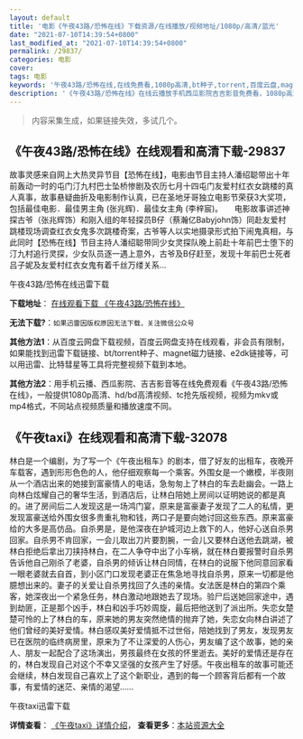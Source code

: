 ```yaml
---
layout: default
title: '电影《午夜43路/恐怖在线》下载资源/在线播放/视频地址/1080p/高清/蓝光'
date: "2021-07-10T14:39:54+0800"
last_modified_at: "2021-07-10T14:39:54+0800"
permalink: /29837/
categories: 电影
cover:
tags: 电影
keywords: '午夜43路/恐怖在线,在线免费看,1080p高清,bt种子,torrent,百度云盘,magnet,磁力链,迅雷下载资源'
description: '《午夜43路/恐怖在线》在线云播放手机西瓜影院吉吉影音免费看，1080p高清bd/hd未删减完整版和tc抢先枪版，mkv/mp4格式，附带bt/torrent种子、magnet/磁力链、百度云盘、网盘资源迅雷下载链接'
---
```


>内容采集生成，如果链接失效，多试几个。


## 《午夜43路/恐怖在线》在线观看和高清下载-29837

故事灵感来自网上大热灵异节目【恐怖在线】，电影由节目主持人潘绍聪带出十年前轰动一时的屯门汀九村巴士坠桥惨剧及农历七月十四屯门友爱村红衣女跳楼的真人真事，故事悬疑曲折及电影制作认真，已在圣地牙哥独立电影节荣获3大奖项，包括最佳电影．最佳男主角 (张兆辉)．最佳女主角 (李梓宸)。　　电影故事讲述神探古爷（张兆辉饰）和刚入组的年轻探员B仔（蔡瀚亿Babyjohn饰）同赴友爱村跳楼现场调查红衣女鬼多次跳楼奇案，古爷等人以实地摄录形式拍下闹鬼真相，与此同时【恐怖在线】节目主持人潘绍聪带同少女灵探队晚上前赴十年前巴士堕下的汀九村追行灵探，少女队员逐一遇上意外，古爷及B仔赶至，发现十年前巴士死者吕子妮及友爱村红衣女鬼有着千丝万缕关系…


午夜43路/恐怖在线迅雷下载

**下载地址**： [在线观看下载 《午夜43路/恐怖在线》](https://www.993dy.com//vod-detail-id-18849.html) 


**无法下载?**：`如果迅雷因版权原因无法下载，关注微信公众号 `

**其他方法1**：从百度云网盘下载视频，百度云网盘支持在线观看，非会员有限制，如果能找到迅雷下载链接、bt/torrent种子、magnet磁力链接、e2dk链接等，可以用迅雷、比特彗星等工具将完整视频下载到本地。

**其他方法2**：用手机云播、西瓜影院、吉吉影音等在线免费观看《午夜43路/恐怖在线》，一般提供1080p高清、hd/bd高清视频、tc抢先版视频，视频为mkv或mp4格式，不同站点视频质量和播放速度不同。


## 《午夜taxi》在线观看和高清下载-32078

林白是一个编剧，为了写一个《午夜出租车》的剧本，借了好友的出租车，夜晚开车载客，遇到形形色色的人，他仔细观察每一个乘客。外围女是一个嫩模，半夜刚从一个酒店出来的她接到富豪情人的电话，急匆匆上了林白的车去赴幽会。一路上向林白炫耀自己的奢华生活，到酒店后，让林白陪她上房间以证明她说的都是真的。进了房间后二人发现这是一场鸿门宴，原来是富豪妻子发现了二人的私情，更发现富豪送给外围女很多贵重礼物和钱，两口子是要向她讨回这些东西。原来富豪给的大多是高仿品。自杀男是，是他深夜在护城河边上救下的人，他好心送自杀男回家。自杀男不肯回家，一会儿取出刀片要割腕，一会儿又要林白送他去跳湖，被林白拒绝后拿出刀挟持林白，在二人争夺中出了小车祸，就在林白要报警时自杀男告诉他自己刚杀了老婆，自杀男的倾诉让林白同情，在林白的说服下他同意回家看一眼老婆就去自首，到小区门口发现老婆正在焦急地寻找自杀男，原来一切都是他臆想出来的。妻子的关爱让自杀男找回了久违的亲情。女法医是林白的第四个乘客，她深夜出一个紧急任务，林白激动地跟她去了现场。验尸后送她回家途中，遇到劫匪，正是那个凶手，林白和凶手巧妙周旋，最后把他送到了派出所。失恋女楚楚可怜的上了林白的车，原来她的男友突然绝情的抛弃了她，失恋女向林白讲述了他们曾经的美好爱情。林白感叹美好爱情抵不过世俗，陪她找到了男友，发现男友已在医院的临终病房里，原来为了不让深爱的人伤心，男友编了这个故事，她的亲人、朋友一起配合了这场演出，男孩最终在女孩的怀里逝去。美好的爱情还是存在的，林白发现自己对这个不幸又坚强的女孩产生了好感。午夜出租车的故事可能还会继续，林白发现自己喜欢上了这个新职业，遇到的每一个顾客背后都有一个故事，有爱情的迷茫、亲情的渴望……


午夜taxi迅雷下载

**详情查看**： [《午夜taxi》详情介绍](/movie/32078/)， **查看更多**：[本站资源大全](/movie/t/all/)

